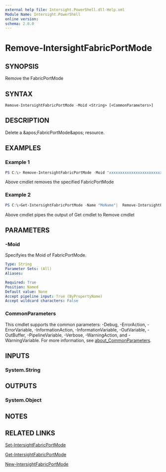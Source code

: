 ```yaml
---
external help file: Intersight.PowerShell.dll-Help.xml
Module Name: Intersight.PowerShell
online version:
schema: 2.0.0
---
```


# Remove-IntersightFabricPortMode

## SYNOPSIS
Remove the FabricPortMode

## SYNTAX

```
Remove-IntersightFabricPortMode -Moid <String> [<CommonParameters>]
```

## DESCRIPTION
Delete a &amp;apos;FabricPortMode&amp;apos; resource.

## EXAMPLES

### Example 1
```powershell
PS C:\> Remove-IntersightFabricPortMode -Moid "xxxxxxxxxxxxxxxxxxxxxxxxxxx"
```
Above cmdlet removes the specified FabricPortMode 

### Example 2
```powershell
PS C:\>Get-IntersightFabricPortMode -Name "MoName"|  Remove-IntersightFabricPortMode
```
Above cmdlet pipes the output of Get cmdlet to Remove cmdlet

## PARAMETERS

### -Moid
Specifyies the Moid of FabricPortMode.

```yaml
Type: String
Parameter Sets: (All)
Aliases:

Required: True
Position: Named
Default value: None
Accept pipeline input: True (ByPropertyName)
Accept wildcard characters: False
```

### CommonParameters
This cmdlet supports the common parameters: -Debug, -ErrorAction, -ErrorVariable, -InformationAction, -InformationVariable, -OutVariable, -OutBuffer, -PipelineVariable, -Verbose, -WarningAction, and -WarningVariable. For more information, see [about_CommonParameters](http://go.microsoft.com/fwlink/?LinkID=113216).

## INPUTS

### System.String

## OUTPUTS

### System.Object
## NOTES

## RELATED LINKS

[Set-IntersightFabricPortMode](./Set-IntersightFabricPortMode.md)

[Get-IntersightFabricPortMode](./Get-IntersightFabricPortMode.md)

[New-IntersightFabricPortMode](./New-IntersightFabricPortMode.md)

